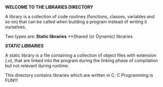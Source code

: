 **WELCOME TO THE LIBRARIES DIRECTORY**

A library is a collection of code routines (functions, classes, variables and so on) that can be called when building a program instead of writing it ourselves.

Two types are:
	**Static libraries**
	**Shared (or Dynamic) libraries

**_STATIC LIBRARIES_**

A static library is a file containing a collection of object files with extension (.o), that are linked into the program during the linking phase of compilation but not relevant during runtime.

This directory contains libraries which are written in C. C Programming is FUN!!!
